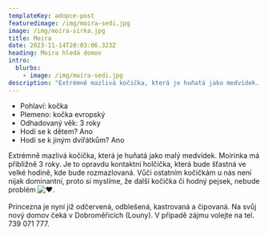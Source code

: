 ```yaml
---
templateKey: adopce-post
featuredimage: /img/moira-sedi.jpg
image: /img/moira-sirka.jpg
title: Moira
date: 2023-11-14T20:03:06.323Z
heading: Moira hledá domov
intro:
  blurbs:
    - image: /img/moira-sedi.jpg
description: "Extrémně mazlivá kočička, která je huňatá jako medvídek. "
---
```

* Pohlaví: kočka
* Plemeno: kočka evropský 
* Odhadovaný věk: 3 roky 
* Hodí se k dětem? Ano
* Hodí se k jiným dvířátkům? Ano

Extrémně mazlivá kočička, která je huňatá jako malý medvídek. Moirinka má přibližně 3 roky. Je to opravdu kontaktní holčička, která bude šťastná ve velké hodině, kde bude rozmazlovaná. Vůči ostatním kočičkám u nás není nijak dominantní, proto si myslíme, že další kočička či hodný pejsek, nebude problém ![❤️](https://static.xx.fbcdn.net/images/emoji.php/v9/t6c/1/16/2764.png).\
\
Princezna je nyní již odčervená, odblešená, kastrovaná a čipovaná. Na svůj nový domov čeká v Dobroměřicích (Louny). V případě zájmu volejte na tel. 739 071 777.